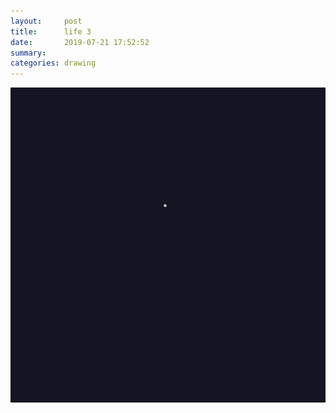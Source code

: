 ```yaml
---
layout:     post
title:      life 3
date:       2019-07-21 17:52:52
summary:    
categories: drawing
---
```

![life 3](/images/diary/life-3.png ".")
